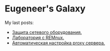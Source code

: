 # Eugeneer's Galaxy
My last posts:
<!-- blogger articles start -->
- <a href="http://nyukers.blogspot.com/2024/10/blog-post.html" target="_blank">Защита сетевого оборудования.</a>
- <a href="http://nyukers.blogspot.com/2024/10/remnux.html" target="_blank">Лаборатория с REMnux.</a>
- <a href="http://nyukers.blogspot.com/2024/10/proxy.html" target="_blank">Автоматическая настройка proxy сервера.</a>

<!-- blogger articles end -->

